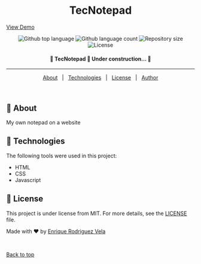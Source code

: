 <h1 align="center">TecNotepad</h1>
<a href="https://tecnotepad.netlify.app">View Demo</a>


<p align="center">
  <img alt="Github top language" src="https://img.shields.io/github/languages/top/kikerodrivela/TecNotepad?color=56BEB8">

  <img alt="Github language count" src="https://img.shields.io/github/languages/count/kikerodrivela/TecNotepad?color=56BEB8">

  <img alt="Repository size" src="https://img.shields.io/github/repo-size/kikerodrivela/TecNotepad?color=56BEB8">

  <img alt="License" src="https://img.shields.io/github/license/kikerodrivela/TecNotepad?color=56BEB8">

  <!-- <img alt="Github issues" src="https://img.shields.io/github/issues/kikerodrivela/TecNotepad?color=56BEB8" /> -->

  <!-- <img alt="Github forks" src="https://img.shields.io/github/forks/kikerodrivela/TecNotepad?color=56BEB8" /> -->

  <!-- <img alt="Github stars" src="https://img.shields.io/github/stars/kikerodrivela/TecNotepad?color=56BEB8" /> -->
</p>

<!-- Status -->

<h4 align="center"> 
	🚧  TecNotepad 🚀 Under construction...  🚧
</h4> 
<hr>

<p align="center">
  <a href="#dart-about">About</a> &#xa0; | &#xa0; 
  <a href="#rocket-technologies">Technologies</a> &#xa0; | &#xa0;
  <a href="#memo-license">License</a> &#xa0; | &#xa0;
  <a href="https://github.com/enriquetecfan11" target="_blank">Author</a>
</p>

<br>

## :dart: About ##
My own notepad on a website


## :rocket: Technologies ##

The following tools were used in this project:
- HTML
- CSS
- Javascript


## :memo: License ##

This project is under license from MIT. For more details, see the [LICENSE](LICENSE.md) file.


Made with :heart: by <a href="https://github.com/kikerodrivela" target="_blank">Enrique Rodriguez Vela</a>

&#xa0;

<a href="#top">Back to top</a>
